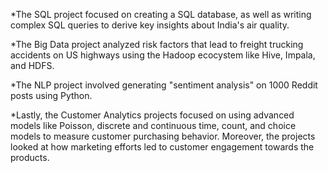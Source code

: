 *The SQL project focused on creating a SQL database, as well as writing complex SQL queries to derive key insights about India's air quality.

*The Big Data project analyzed risk factors that lead to freight trucking accidents on US highways using the Hadoop ecocystem like Hive, Impala, and HDFS.

*The NLP project involved generating "sentiment analysis" on 1000 Reddit posts using Python.

*Lastly, the Customer Analytics projects focused on using advanced models like Poisson, discrete and continuous time, count, and choice models to measure customer purchasing behavior. Moreover, the projects looked at how marketing efforts led to customer engagement towards the products.
